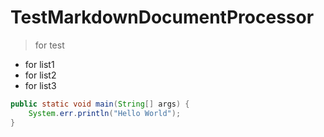 # TestMarkdownDocumentProcessor

> for test 

- for list1
- for list2
- for list3

```java
public static void main(String[] args) {
    System.err.println("Hello World");
}
```